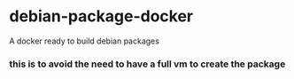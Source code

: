 # debian-package-docker
A docker ready to build debian packages

### this is to avoid the need to have a full vm to create the package
